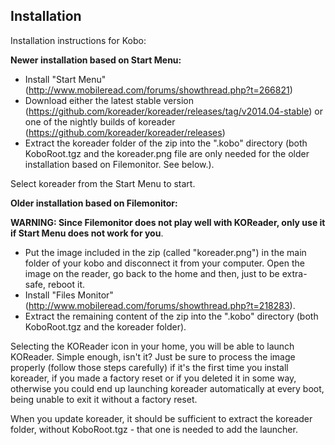 ## Installation
Installation instructions for Kobo:


__Newer installation based on Start Menu:__
- Install "Start Menu" (http://www.mobileread.com/forums/showthread.php?t=266821)
- Download either the latest stable version (https://github.com/koreader/koreader/releases/tag/v2014.04-stable) or one of the nightly builds of koreader (https://github.com/koreader/koreader/releases)
- Extract the koreader folder of the zip into the ".kobo" directory (both KoboRoot.tgz and the koreader.png file are only needed for the older installation based on Filemonitor. See below.). 

Select koreader from the Start Menu to start.


__Older installation based on Filemonitor:__

**WARNING: Since Filemonitor does not play well with KOReader, only use it if Start Menu does not work for you**.

- Put the image included in the zip (called "koreader.png") in the main folder of your kobo and disconnect it from your computer. Open the image on the reader, go back to the home and then, just to be extra-safe, reboot it.
- Install "Files Monitor" (http://www.mobileread.com/forums/showthread.php?t=218283).
- Extract the remaining content of the zip into the ".kobo" directory (both KoboRoot.tgz and the koreader folder). 

Selecting the KOReader icon in your home, you will be able to launch KOReader. Simple enough, isn't it? Just be sure to process the image properly (follow those steps carefully) if it's the first time you install koreader, if you made a factory reset or if you deleted it in some way, otherwise you could end up launching koreader automatically at every boot, being unable to exit it without a factory reset.

When you update koreader, it should be sufficient to extract the koreader folder, without KoboRoot.tgz - that one is needed to add the launcher.